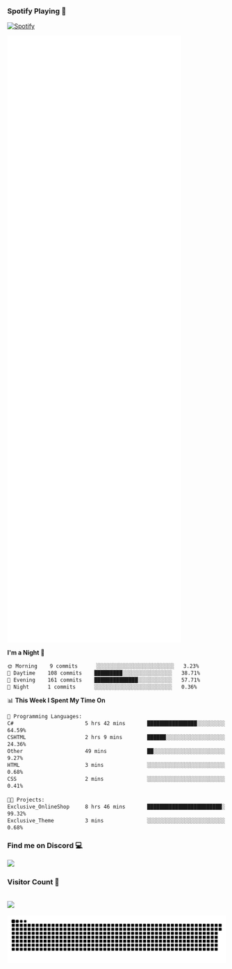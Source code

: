 ### Spotify Playing 🎵
[![Spotify](https://spotify-livestats-callme-milad.vercel.app/api/spotify)](https://open.spotify.com/user/314mrt6dxn5cqoxklh3thbwlr6by)

<img align="center" src="/github-metrics.svg" alt="Metrics" width="400">

<!--START_SECTION:waka-->
**I'm a Night 🦉** 

```text
🌞 Morning    9 commits      ░░░░░░░░░░░░░░░░░░░░░░░░░   3.23% 
🌆 Daytime    108 commits    █████████░░░░░░░░░░░░░░░░   38.71% 
🌃 Evening    161 commits    ██████████████░░░░░░░░░░░   57.71% 
🌙 Night      1 commits      ░░░░░░░░░░░░░░░░░░░░░░░░░   0.36%

```


📊 **This Week I Spent My Time On** 

```text
💬 Programming Languages: 
C#                       5 hrs 42 mins       ████████████████░░░░░░░░░   64.59% 
CSHTML                   2 hrs 9 mins        ██████░░░░░░░░░░░░░░░░░░░   24.36% 
Other                    49 mins             ██░░░░░░░░░░░░░░░░░░░░░░░   9.27% 
HTML                     3 mins              ░░░░░░░░░░░░░░░░░░░░░░░░░   0.68% 
CSS                      2 mins              ░░░░░░░░░░░░░░░░░░░░░░░░░   0.41%

🐱‍💻 Projects: 
Exclusive_OnlineShop     8 hrs 46 mins       ████████████████████████░   99.32% 
Exclusive_Theme          3 mins              ░░░░░░░░░░░░░░░░░░░░░░░░░   0.68%

```


<!--END_SECTION:waka-->

### Find me on Discord 💻
<a href="https://discord.gg/t35EjYprS6" rel="nofollow"> 
  <img src="https://discord.c99.nl/widget/theme-3/977957889358573609.png" data-canonical-src="https://discord.c99.nl/widget/theme-3/977957889358573609.png" style="max-width: 100%;"></a>

### Visitor Count 🔢
<p align="left"> 
  <br>
  <img src="https://profile-counter.glitch.me/callme-devil/count.svg" />
</p>

<img src="https://github.com/callme-devil/callme-devil/blob/output/github-contribution-grid-snake.svg" alt="snake" style="max-width: 100%;">
